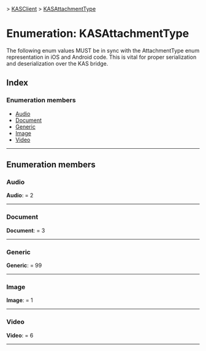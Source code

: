 [](../README.md) > [KASClient](../modules/kasclient.md) > [KASAttachmentType](../enums/kasclient.kasattachmenttype.md)

# Enumeration: KASAttachmentType

The following enum values MUST be in sync with the AttachmentType enum representation in iOS and Android code. This is vital for proper serialization and deserialization over the KAS bridge.

## Index

### Enumeration members

* [Audio](kasclient.kasattachmenttype.md#audio)
* [Document](kasclient.kasattachmenttype.md#document)
* [Generic](kasclient.kasattachmenttype.md#generic)
* [Image](kasclient.kasattachmenttype.md#image)
* [Video](kasclient.kasattachmenttype.md#video)

---

## Enumeration members

<a id="audio"></a>

###  Audio

**Audio**:  = 2

___

<a id="document"></a>

###  Document

**Document**:  = 3

___

<a id="generic"></a>

###  Generic

**Generic**:  = 99

___

<a id="image"></a>

###  Image

**Image**:  = 1

___

<a id="video"></a>

###  Video

**Video**:  = 6

___


